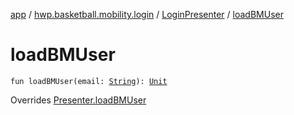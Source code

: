 [app](../../index.md) / [hwp.basketball.mobility.login](../index.md) / [LoginPresenter](index.md) / [loadBMUser](.)

# loadBMUser

`fun loadBMUser(email: `[`String`](https://kotlinlang.org/api/latest/jvm/stdlib/kotlin/-string/index.html)`): `[`Unit`](https://kotlinlang.org/api/latest/jvm/stdlib/kotlin/-unit/index.html)

Overrides [Presenter.loadBMUser](../-login-contract/-presenter/load-b-m-user.md)

